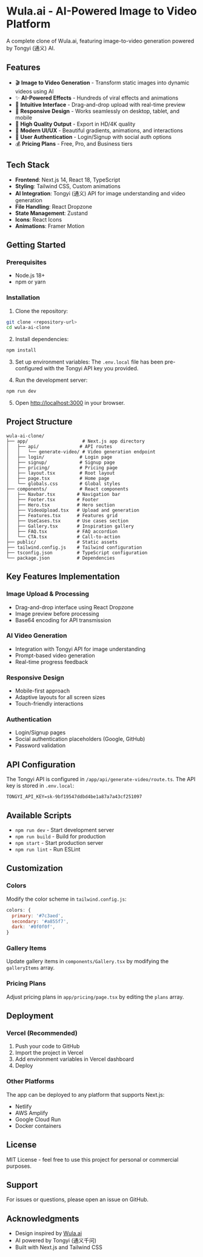 # Wula.ai - AI-Powered Image to Video Platform

A complete clone of Wula.ai, featuring image-to-video generation powered by Tongyi (通义) AI.

## Features

- 🎬 **Image to Video Generation** - Transform static images into dynamic videos using AI
- ✨ **AI-Powered Effects** - Hundreds of viral effects and animations
- 🎨 **Intuitive Interface** - Drag-and-drop upload with real-time preview
- 📱 **Responsive Design** - Works seamlessly on desktop, tablet, and mobile
- 🚀 **High Quality Output** - Export in HD/4K quality
- 💎 **Modern UI/UX** - Beautiful gradients, animations, and interactions
- 🔐 **User Authentication** - Login/Signup with social auth options
- 💰 **Pricing Plans** - Free, Pro, and Business tiers

## Tech Stack

- **Frontend**: Next.js 14, React 18, TypeScript
- **Styling**: Tailwind CSS, Custom animations
- **AI Integration**: Tongyi (通义) API for image understanding and video generation
- **File Handling**: React Dropzone
- **State Management**: Zustand
- **Icons**: React Icons
- **Animations**: Framer Motion

## Getting Started

### Prerequisites

- Node.js 18+ 
- npm or yarn

### Installation

1. Clone the repository:
```bash
git clone <repository-url>
cd wula-ai-clone
```

2. Install dependencies:
```bash
npm install
```

3. Set up environment variables:
The `.env.local` file has been pre-configured with the Tongyi API key you provided.

4. Run the development server:
```bash
npm run dev
```

5. Open [http://localhost:3000](http://localhost:3000) in your browser.

## Project Structure

```
wula-ai-clone/
├── app/                    # Next.js app directory
│   ├── api/               # API routes
│   │   └── generate-video/ # Video generation endpoint
│   ├── login/             # Login page
│   ├── signup/            # Signup page
│   ├── pricing/           # Pricing page
│   ├── layout.tsx         # Root layout
│   ├── page.tsx           # Home page
│   └── globals.css        # Global styles
├── components/            # React components
│   ├── Navbar.tsx        # Navigation bar
│   ├── Footer.tsx        # Footer
│   ├── Hero.tsx          # Hero section
│   ├── VideoUpload.tsx   # Upload and generation
│   ├── Features.tsx      # Features grid
│   ├── UseCases.tsx      # Use cases section
│   ├── Gallery.tsx       # Inspiration gallery
│   ├── FAQ.tsx           # FAQ accordion
│   └── CTA.tsx           # Call-to-action
├── public/               # Static assets
├── tailwind.config.js    # Tailwind configuration
├── tsconfig.json         # TypeScript configuration
└── package.json          # Dependencies

```

## Key Features Implementation

### Image Upload & Processing
- Drag-and-drop interface using React Dropzone
- Image preview before processing
- Base64 encoding for API transmission

### AI Video Generation
- Integration with Tongyi API for image understanding
- Prompt-based video generation
- Real-time progress feedback

### Responsive Design
- Mobile-first approach
- Adaptive layouts for all screen sizes
- Touch-friendly interactions

### Authentication
- Login/Signup pages
- Social authentication placeholders (Google, GitHub)
- Password validation

## API Configuration

The Tongyi API is configured in `/app/api/generate-video/route.ts`. The API key is stored in `.env.local`:

```
TONGYI_API_KEY=sk-9bf19547ddbd4be1a87a7a43cf251097
```

## Available Scripts

- `npm run dev` - Start development server
- `npm run build` - Build for production
- `npm start` - Start production server
- `npm run lint` - Run ESLint

## Customization

### Colors
Modify the color scheme in `tailwind.config.js`:
```javascript
colors: {
  primary: '#7c3aed',
  secondary: '#a855f7',
  dark: '#0f0f0f',
}
```

### Gallery Items
Update gallery items in `components/Gallery.tsx` by modifying the `galleryItems` array.

### Pricing Plans
Adjust pricing plans in `app/pricing/page.tsx` by editing the `plans` array.

## Deployment

### Vercel (Recommended)
1. Push your code to GitHub
2. Import the project in Vercel
3. Add environment variables in Vercel dashboard
4. Deploy

### Other Platforms
The app can be deployed to any platform that supports Next.js:
- Netlify
- AWS Amplify
- Google Cloud Run
- Docker containers

## License

MIT License - feel free to use this project for personal or commercial purposes.

## Support

For issues or questions, please open an issue on GitHub.

## Acknowledgments

- Design inspired by [Wula.ai](https://wula.ai)
- AI powered by Tongyi (通义千问)
- Built with Next.js and Tailwind CSS

